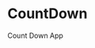 # CountDown
 Count Down App
     
          
                                                    
                                                           
                                           
                          
               
      
    
     
 
